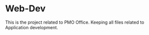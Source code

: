 # Web-Dev
This is the project related to PMO Office. Keeping all files related to Application development. 

